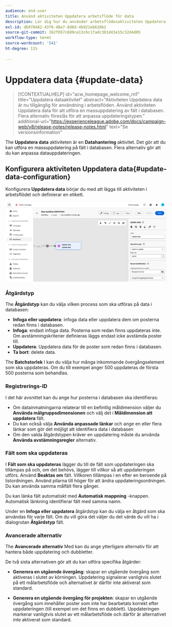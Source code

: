 ```yaml
---
audience: end-user
title: Använd aktiviteten Uppdatera arbetsflöde för data
description: Lär dig hur du använder arbetsflödesaktiviteten Uppdatera data
exl-id: db978482-43f6-48a7-8d8d-4b921eb610b2
source-git-commit: 362f657c689ce13c6c1fadc381d43e15c32d4d05
workflow-type: tm+mt
source-wordcount: '541'
ht-degree: 11%

---
```


# Uppdatera data {#update-data}


>[!CONTEXTUALHELP]
>id="acw_homepage_welcome_rn1"
>title="Uppdatera dataaktivitet"
>abstract="Aktiviteten Uppdatera data är nu tillgänglig för användning i arbetsflöden. Använd aktiviteten Uppdatera data för att utföra en massuppdatering av fält i databasen. Flera alternativ föreslås för att anpassa uppdateringstypen."
>additional-url="https://experienceleague.adobe.com/docs/campaign-web/v8/release-notes/release-notes.html" text="Se versionsinformation"



The **Uppdatera data** aktiviteten är en **Datahantering** aktivitet. Det gör att du kan utföra en massuppdatering på fält i databasen. Flera alternativ gör att du kan anpassa datauppdateringen.

<!--
The **Operation type** field lets you choose the process to be carried out on the data in the database. Select the first option to add data or update (it if it has already been added). You can also only add data, only update data, or delete data. Select the **Update and merge collections** to select a primary record to link duplicates to, and delete those duplicates safely

Specify how to identify the records in the database: if data relate to an existing targeting dimension, select the **Using the targeting dimension** option and select the targeting dimension and fields to update. Otherwise, specify one or more custom links to identify the data in the database, or direct use of reconciliation keys.

Select the fields to update and reconciliation settings. You can use the **Auto-mapping** option to automatically identify the fields to be updated.

The **Advanced options** section let you specify additional settings to manage data and duplicates.

Toggle the **Generate an outbound transition** option to add an outbound transition that will be activated at the end of the execution of the **Update data** activity. The update generally marks the end of a targeting workflow and therefore the option is not activated by default.

Toggle the **Generate an outbound transition for rejects** option to add an outbound transition containing records that have not been correctly processed after the update (for example if there is a duplicate). The update generally marks the end of a targeting workflow and therefore the option is not activated by default.
-->

## Konfigurera aktiviteten Uppdatera data{#update-data-configuration}

Konfigurera **Uppdatera data** börjar du med att lägga till aktiviteten i arbetsflödet och definierar en etikett.

![](../assets/workflow-update-data.png)

### Åtgärdstyp

The **Åtgärdstyp** kan du välja vilken process som ska utföras på data i databasen:

* **Infoga eller uppdatera**: infoga data eller uppdatera dem om posterna redan finns i databasen.
* **Infoga**: endast infoga data. Posterna som redan finns uppdateras inte. Om avstämningskriterier definieras läggs endast icke avstämda poster till.
* **Uppdatera**: Uppdatera data för de poster som redan finns i databasen.
* **Ta bort**: delete data.

The **Batchstorlek** I kan du välja hur många inkommande övergångselement som ska uppdateras. Om du till exempel anger 500 uppdateras de första 500 posterna som behandlas.

### Registrerings-ID

I det här avsnittet kan du ange hur posterna i databasen ska identifieras:

* Om datainmatningarna relaterar till en befintlig måldimension väljer du **Använda målgruppsdimensionen** och välj det i **Måldimension att uppdatera** fält.
* Du kan också välja **Använda anpassade länkar** och ange en eller flera länkar som gör det möjligt att identifiera data i databasen
* Om den valda åtgärdstypen kräver en uppdatering måste du använda **Använda avstämningsregler** alternativ.

### Fält som ska uppdateras

I **Fält som ska uppdateras** lägger du till de fält som uppdateringen ska tillämpas på och, om det behövs, lägger till villkor så att uppdateringen utförs. Använd **Beaktas om** fält. Villkoren tillämpas i en efter en beroende på listordningen. Använd pilarna till höger för att ändra uppdateringsordningen. Du kan använda samma målfält flera gånger.

Du kan länka fält automatiskt med **Automatisk mappning** -knappen. Automatisk länkning identifierar fält med samma namn.

Under en **Infoga eller uppdatera** åtgärdstyp kan du välja en åtgärd som ska användas för varje fält. Om du vill göra det väljer du det värde du vill ha i dialogrutan **Åtgärdstyp** fält.

### Avancerade alternativ

The **Avancerade alternativ** Med kan du ange ytterligare alternativ för att hantera både uppdatering och dubbletter.

<!--
* **Disable automatic key management**
* **Disable audit**
* **Empty the destination value if the source value is empty**
* **Update all columns with matching names**
* **Ignore records which concern the same target**: only the first in the list of expressions will be considered
-->

De två sista alternativen gör att du kan utföra specifika åtgärder:

* **Generera en utgående övergång**: skapar en utgående övergång som aktiveras i slutet av körningen. Uppdatering signalerar vanligtvis slutet på ett målarbetsflöde och alternativet är därför inte aktiverat som standard.

* **Generera en utgående övergång för projekten**: skapar en utgående övergång som innehåller poster som inte har bearbetats korrekt efter uppdateringen (till exempel om det finns en dubblett). Uppdateringen markerar vanligtvis slutet av ett målarbetsflöde och därför är alternativet inte aktiverat som standard.
